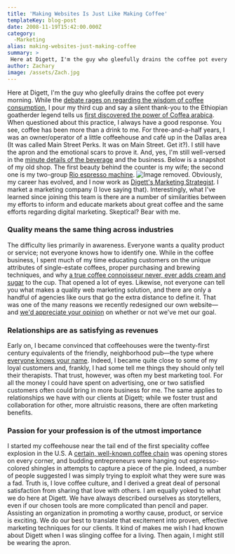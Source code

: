 ```yaml
---
title: 'Making Websites Is Just Like Making Coffee'
templateKey: blog-post
date: 2008-11-19T15:42:00.000Z
category: 
  -Marketing
alias: making-websites-just-making-coffee
summary: > 
 Here at Digett, I'm the guy who gleefully drains the coffee pot every morning. While the debate rages on regarding the wisdom of coffee consumption, I pour my third cup and say a silent thank-you to the Ethiopian goatherder legend tells us first discovered the power of Coffea arabica. When questioned about this practice, I always have a good response.
author: Zachary
image: /assets/Zach.jpg
---
```


Here at Digett, I'm the guy who gleefully drains the coffee pot every morning. While the [debate rages on regarding the wisdom of coffee consumption](http://www.nytimes.com/2008/08/05/health/05brod.html?_r=1&oref=slogin), I pour my third cup and say a silent thank-you to the Ethiopian goatherder legend tells us [first discovered the power of Coffea arabica](http://www.nationalgeographic.com/coffee/ax/frame.html). When questioned about this practice, I always have a good response. You see, coffee has been more than a drink to me. For three-and-a-half years, I was an owner/operator of a little coffeehouse and café up in the Dallas area (It was called Main Street Perks. It was on Main Street. Get it?). I still have the apron and the emotional scars to prove it. And, yes, I'm still well-versed in the [minute details of the beverage](http://books.google.com/books?hl=en&id=IqJsIcYOPcQC&dq=coffee+kenneth+davids&printsec=frontcover&source=web&ots=EBJnSzKmF3&sig=6vFP13WbTchTiPJjENHZb-yOk7s&sa=X&oi=book_result&resnum=1&ct=result#PPP1,M1) and the business. Below is a snapshot of my old shop. The first beauty behind the counter is my wife; the second one is my two-group [Rio espresso machine](http://www.us.franke-cs.com/dept.aspx?d_id=25150). ![Image removed.](/core/misc/icons/e32700/error.svg "This image has been removed. For security reasons, only images from the local domain are allowed.") Obviously, my career has evolved, and I now work as [Digett's Marketing Strategist](/news/digett-hires-new-marketing-strategiest). I market a marketing company (I love saying that). Interestingly, what I've learned since joining this team is there are a number of similarities between my efforts to inform and educate markets about great coffee and the same efforts regarding digital marketing. Skeptical? Bear with me.

### Quality means the same thing across industries

The difficulty lies primarily in awareness. Everyone wants a quality product or service; not everyone knows how to identify one. While in the coffee business, I spent much of my time educating customers on the unique attributes of single-estate coffees, proper purchasing and brewing techniques, and why [a true coffee connoisseur never, ever adds cream and sugar](http://topics.blogs.nytimes.com/2008/06/09/coffee-pollutant-no-1-cream/) to the cup. That opened a lot of eyes. Likewise, not everyone can tell you what makes a quality web marketing solution, and there are only a handful of agencies like ours that go the extra distance to define it. That was one of the many reasons we recently redesigned our own website—and [we'd appreciate your opinion](/2008/10/28/take-poll-no-margin-error) on whether or not we've met our goal.

### Relationships are as satisfying as revenues

Early on, I became convinced that coffeehouses were the twenty-first century equivalents of the friendly, neighborhood pub—the type where [everyone knows your name](http://www.imdb.com/title/tt0083399/). Indeed, I became quite close to some of my loyal customers and, frankly, I had some tell me things they should only tell their therapists. That trust, however, was often my best marketing tool. For all the money I could have spent on advertising, one or two satisfied customers often could bring in more business for me. The same applies to relationships we have with our clients at Digett; while we foster trust and collaboration for other, more altruistic reasons, there are often marketing benefits.

### Passion for your profession is of the utmost importance

I started my coffeehouse near the tail end of the first speciality coffee explosion in the U.S. A [certain, well-known coffee chain](http://www.starbucks.com) was opening stores on every corner, and budding entrepreneurs were hanging out espresso-colored shingles in attempts to capture a piece of the pie. Indeed, a number of people suggested I was simply trying to exploit what they were sure was a fad. Truth is, I love coffee culture, and I derived a great deal of personal satisfaction from sharing that love with others. I am equally yoked to what we do here at Digett. We have always described ourselves as storytellers, even if our chosen tools are more complicated than pencil and paper. Assisting an organization in promoting a worthy cause, product, or service is exciting. We do our best to translate that excitement into proven, effective marketing techniques for our clients. It kind of makes me wish I had known about Digett when I was slinging coffee for a living. Then again, I might still be wearing the apron.